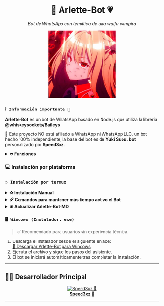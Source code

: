 <h1 align="center">🎀 Arlette-Bot 💗</h1>  
<p align="center"><i>Bot de WhatsApp con temática de una waifu vampira</i></p>

<p align="center">
  <img src="https://raw.githubusercontent.com/speed3xz/Storage/main/Arlette-Bot/b859e5b0780d3eb3f3349f69ab524bcc.jpg" width="220"/>
</p>

### **`❕️ Información importante 🎀`**

**Arlette-Bot** es un bot de WhatsApp basado en Node.js que utiliza la librería **@whiskeysockets/Baileys**

🚫 Este proyecto NO está afiliado a WhatsApp ni WhatsApp LLC.
un bot hecho 100% independiente, la base del bot es de **Yuki Suou. bot** personalizado por **Speed3xz**.


<details>
 <summary><b> ➮ Funciones</b></summary>

> Bot en desarrollo si presenta alguna falla reportar al creador para darle una solución óptima.

- [x] Interacción con voz y texto
- [x] Configuración de grupo
- [x] antidelete, antilink, antispam, etc
- [x] Bienvenida personalizada
- [x] Juegos, tictactoe, mate, etc
- [x] Chatbot (simsimi)
- [x] Chatbot (autoresponder)
- [x] Crear sticker de image/video/gif/url
- [x] SubBot (Jadibot)
- [x] Buscador Google
- [x] Juego RPG
- [x] Personalizar imagen del menú
- [x] Descarga de música y video De YT
- [ ] Otros

</details>

### 💻 Instalación por plataforma

### **`➮ Instalación por termux`**
<details>
<summary><b>✰ Instalación Manual</b></summary>

> *Comandos para instalar de forma manual*
```bash
termux-setup-storage
```
```bash
apt update && apt upgrade && pkg install -y git nodejs ffmpeg imagemagick yarn
```
```bash
git clone https://github.com/speed3xz/Arlette-Bot && cd Arlette-Bot
```
```bash
yarn install
```
```bash
npm install
```
```bash
npm start
```
> *Si aparece **(Y/I/N/O/D/Z) [default=N] ?** use la letra **"y"** y luego **"ENTER"** para continuar con la instalación.*
</details>

<details>
  <summary><b>🜸 Comandos para mantener más tiempo activo el Bot</b></summary>

> *Ejecutar estos comandos dentro de la carpeta YukiBot-MD*
```bash
termux-wake-lock && npm i -g pm2 && pm2 start index.js && pm2 save && pm2 logs 
``` 
#### Opciones Disponibles
> *Esto eliminará todo el historial que hayas establecido con PM2:*
```bash 
pm2 delete index
``` 
> *Si tienes cerrado Termux y quiere ver de nuevo la ejecución use:*
```bash 
pm2 logs 
``` 
> *Si desea detener la ejecución de Termux use:*
```bash 
pm2 stop index
``` 
> *Si desea iniciar de nuevo la ejecución de Termux use:*
```bash 
pm2 start index
```
---- 
### En caso de detenerse
> _Si despues que ya instalastes el bot y termux te salta en blanco, se fue tu internet o reiniciaste tu celular, solo realizaras estos pasos:_
```bash
cd && cd Arlette-Bot-MD && npm start
```
----
### Obtener nuevo código QR 
> *Detén el bot, haz click en el símbolo (ctrl) [default=z] usar la letra "z" + "ENTER" hasta que salga algo verdes similar a: `Arlette-Bot-MD $`*
> **Escribe los siguientes comandos uno x uno :**
```bash 
cd && cd Arlette-Bot-MD && rm -rf sessions/Principal && npm run qr
```
----
### Obtener nuevo código de teléfono 
```bash 
cd && cd Arlette-Bot-MD && rm -rf sessions/Principal && npm run code
```
</details>

<details>
<summary><b>❀ Actualizar Arlette-Bot-MD</b></summary>

> **Utiliza esta opción únicamente si deseas actualizar a la última versión de Arlette-Bot. Hemos implementado un método ingenioso mediante comandos para realizar la actualización, pero ten en cuenta que al usarla se eliminarán todos los archivos de la versión actual y se reemplazarán con los de la nueva versión. Solo se conservará la base de datos, por lo que será necesario volver a vincular el Bot.**  

**Comandos para actualizar Arlette-Bot-MD de forma automática**

```bash
grep -q 'bash\|wget' <(dpkg -l) || apt install -y bash wget && wget -O - https://raw.githubusercontent.com/Speed3xz/Arlette-Bot/mian/termux.sh | bash 
```
**✰ Volverte owner del Bot**

*Si después de instalar el bot e iniciar la sesión (deseas poner tu número es la lista de owner pon este comando:*

```bash
cd && cd Arlette-Bot-MD && nano settings.js
```
#### Para que no pierda su progreso en Arlette-Bot, estos comandos realizarán un respaldo de su `database.json` y se agregará a la versión más reciente.
> *Estos comandos solo funcionan para TERMUX, REPLIT, LINUX*.                > 💡 Puedes usar [Termux Widget](https://f-droid.org/packages/com.termux.widget/) para lanzar el bot más rápido desde la pantalla de inicio.
</details>                                                                 

### **`🖥️ Windows (Instalador. exe)`**

> ✅ Recomendado para usuarios sin experiencia técnica.

1. Descarga el instalador desde el siguiente enlace:  
   [🔗 Descargar Arlette-Bot para Windows](https://github.com/speed3xz/Arlette-Bot/releases/download/v2.2.1/Alya-installer-x64-x86.exe)
2. Ejecuta el archivo y sigue los pasos del asistente.
3. El bot se iniciará automáticamente tras completar la instalación.
---

## 🧑‍💻 Desarrollador Principal

<p align="center">
  <a href="https://github.com/Speed3xz">
    <img src="https://github.com/speed3xz.png" width="130" height="130" alt="Speed3xz 🎀"/>
    <br>
    <strong>Speed3xz 🎀</strong>
  </a>
</p>

---
